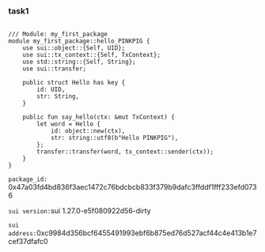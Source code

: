 ### task1
```move

/// Module: my_first_package
module my_first_package::hello_PINKPIG {
    use sui::object::{Self, UID};
    use sui::tx_context::{Self, TxContext};
    use std::string::{Self, String};
    use sui::transfer;

    public struct Hello has key {
        id: UID,
        str: String,
    }

    public fun say_hello(ctx: &mut TxContext) {
        let word = Hello {
            id: object::new(ctx),
            str: string::utf8(b"Hello PINKPIG"),
        };
        transfer::transfer(word, tx_context::sender(ctx));
    }
}

```
`package_id:` 0x47a03fd4bd836f3aec1472c76bdcbcb833f379b9dafc3ffddf1fff233efd0736

`sui version:`sui 1.27.0-e5f080922d56-dirty

`sui address:`0xc9984d356bcf6455491993ebf6b875ed76d527acf44c4e413b1e7cef37dfafc0
